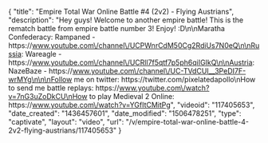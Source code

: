 {
    "title": "Empire Total War Online Battle #4 (2v2) - Flying Austrians",
    "description": "Hey guys!  Welcome to another empire battle!  This is the rematch battle from empire battle number 3! Enjoy! :D\n\nMaratha Confederacy: Rampaned - https:\/\/www.youtube.com\/channel\/UCPWnrCdM50Cg2RdiUs7N0eQ\n\nRussia: Wareagle - https:\/\/www.youtube.com\/channel\/UCRll7f5qtf7p5ph6qiIGIkQ\n\nAustria: NazeBaze - https:\/\/www.youtube.com\/channel\/UC-TVdCUI__3PeDI7F-wrMYg\n\n\nFollow me on twitter: https:\/\/twitter.com\/pixelatedapollo\nHow to send me battle replays: https:\/\/www.youtube.com\/watch?v=7nG3uZoDkCU\nHow to play Medieval 2 Online: https:\/\/www.youtube.com\/watch?v=YGfItCMitPg",
    "videoid": "117405653",
    "date_created": "1436457601",
    "date_modified": "1506478251",
    "type": "captivate",
    "layout": "video",
    "url": "\/v\/empire-total-war-online-battle-4-2v2-flying-austrians\/117405653"
}